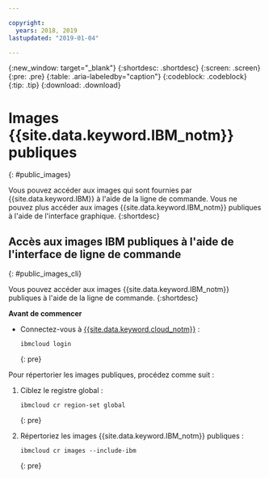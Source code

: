 ```yaml
---

copyright:
  years: 2018, 2019
lastupdated: "2019-01-04"

---
```


{:new_window: target="_blank"}
{:shortdesc: .shortdesc}
{:screen: .screen}
{:pre: .pre}
{:table: .aria-labeledby="caption"}
{:codeblock: .codeblock}
{:tip: .tip}
{:download: .download}

# Images {{site.data.keyword.IBM_notm}} publiques
{: #public_images}

Vous pouvez accéder aux images qui sont fournies par {{site.data.keyword.IBM}} à l'aide de la ligne de commande. Vous ne pouvez plus accéder aux images {{site.data.keyword.IBM_notm}} publiques à l'aide de l'interface graphique.
{:shortdesc}

## Accès aux images IBM publiques à l'aide de l'interface de ligne de commande
{: #public_images_cli}

Vous pouvez accéder aux images {{site.data.keyword.IBM_notm}} publiques à l'aide de la ligne de commande.
{:shortdesc}

**Avant de commencer**

- Connectez-vous à [{{site.data.keyword.cloud_notm}}](/docs/cli/reference/ibmcloud/bx_cli.html#ibmcloud_login) :

  ```
  ibmcloud login
  ```
  {: pre}

Pour répertorier les images publiques, procédez comme suit :

1. Ciblez le registre global :

   ```
   ibmcloud cr region-set global
   ```
   {: pre}

2. Répertoriez les images {{site.data.keyword.IBM_notm}} publiques :

   ```
   ibmcloud cr images --include-ibm
   ```
   {: pre}
